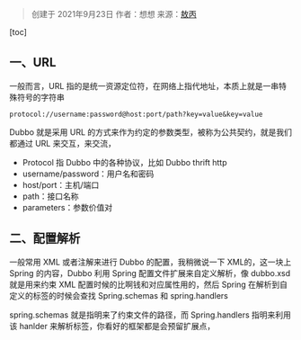 > 创建于 2021年9月23日
> 作者：想想
> 来源：[敖丙](https://mp.weixin.qq.com/s?__biz=MzAwNDA2OTM1Ng==&mid=2453145897&idx=1&sn=0a5896cac1b3f0347220e9d27118fc9e&scene=21#wechat_redirect)

[toc]



## 一、URL

一般而言，URL 指的是统一资源定位符，在网络上指代地址，本质上就是一串特殊符号的字符串

```http
protocol://username:password@host:port/path?key=value&key=value
```

Dubbo 就是采用 URL 的方式来作为约定的参数类型，被称为公共契约，就是我们都通过 URL 来交互，来交流，

+ Protocol 指 Dubbo 中的各种协议，比如 Dubbo thrift http
+ username/password：用户名和密码
+ host/port：主机/端口
+ path：接口名称
+ parameters：参数价值对



## 二、配置解析

一般常用 XML 或者注解来进行 Dubbo 的配置，我稍微说一下 XML的，这一块上 Spring 的内容，Dubbo 利用 Spring 配置文件扩展来自定义解析，像 dubbo.xsd 就是用来约束 XML 配置时候的比啊钱和对应属性用的，然后 Spring 在解析到自定义的标签的时候会查找 Spring.schemas 和 spring.handlers

spring.schemas 就是指明来了约束文件的路径，而 Spring.handlers 指明来利用该 hanlder 来解析标签，你看好的框架都是会预留扩展点，